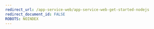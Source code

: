 ```yaml
---
redirect_url: /app-service-web/app-service-web-get-started-nodejs
redirect_document_id: FALSE 
ROBOTS: NOINDEX
---
```

